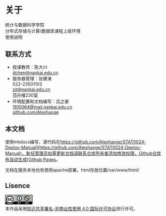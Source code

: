 # 关于
统计与数据科学学院  
分布式存储与计算/数据库课程上级环境  
使用说明  

## 联系方式
+ 授课教师：陈大川  
    dchen@nankai.edu.cn  
+ 服务器管理：张建涛  
    022-23501103  
    zjt@nankai.edu.cn  
    范孙楼230室  
+ 环境配置和文档编写：吕之豪  
    1810064@mail.nankai.edu.cn  
    [github.com/Alexhaoge](https://github.com/Alexhaoge)

## 本文档
使用mkdocs编写，源代码在[https://github.com/Alexhaoge/STAT0024-Deploy-Manual](https://github.com/Alexhaoge/STAT0024-Deploy-Manual)，新任管理员如需更新文档请联系仓库所有者添加修改权限，Github仓库有自动生成[Github Pages](https://alexhaoge.github.io/STAT0024-Deploy-Manual/dsc/admin/)。

文档在服务本地也有使用apache部署，html存放位置/var/www/html/

## Lisence

<a rel="license" href="http://creativecommons.org/licenses/by-nc/4.0/"><img alt="知识共享许可协议" style="border-width:0" src="../assets/img/88x31.png" /></a><br />本作品采用<a rel="license" href="http://creativecommons.org/licenses/by-nc/4.0/">知识共享署名-非商业性使用 4.0 国际许可协议</a>进行许可。